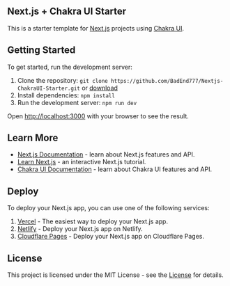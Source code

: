 ## Next.js + Chakra UI Starter

This is a starter template for [Next.js](https://nextjs.org/) projects using [Chakra UI](https://chakra-ui.com/).

## Getting Started

To get started, run the development server:

1. Clone the repository: `git clone https://github.com/BadEnd777/Nextjs-ChakraUI-Starter.git` or [download](https://github.com/BadEnd777/Nextjs-ChakraUI-Starter/archive/refs/heads/main.zip)
2. Install dependencies: `npm install`
3. Run the development server: `npm run dev`

Open [http://localhost:3000](http://localhost:3000) with your browser to see the result.

## Learn More

- [Next.js Documentation](https://nextjs.org/docs) - learn about Next.js features and API.
- [Learn Next.js](https://nextjs.org/learn) - an interactive Next.js tutorial.
- [Chakra UI Documentation](https://chakra-ui.com/docs/getting-started) - learn about Chakra UI features and API.

## Deploy

To deploy your Next.js app, you can use one of the following services:

1. [Vercel](https://vercel.com) - The easiest way to deploy your Next.js app.
2. [Netlify](https://www.netlify.com/) - Deploy your Next.js app on Netlify.
3. [Cloudflare Pages](https://pages.cloudflare.com/) - Deploy your Next.js app on Cloudflare Pages.

## License

This project is licensed under the MIT License - see the [License](https://opensource.org/licenses/MIT) for details.